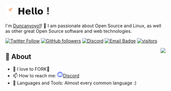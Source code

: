 # <a href="https://github.com/duncanyoyo1"><img src="https://raw.githubusercontent.com/duncanyoyo1/duncanyoyo1/main/assets/icon.svg" width="32px"></a> 𝗛𝗲𝗹𝗹𝗼！ 
I'm [Duncanyoyo1](https://github.com/duncanyoyo1?tab=repositories)! 👋 I am passionate about Open Source and Linux, as well as other great Open Source software and web technologies.


[![Twitter Follow](https://img.shields.io/twitter/follow/duncanyoyo1?label=Follow%20on%20Twitter&style=plastic)](https://twitter.com/duncanyoyo1)
[![GitHub followers](https://img.shields.io/github/followers/duncanyoyo1?label=Follow%20on%20GitHub&style=plastic)](https://github.com/duncanyoyo1)
[![Discord](https://img.shields.io/discord/456953264857153536?label=%20&logo=Discord&style=plastic)](https://discord.gg/ejuice)
[![Email Badge](https://img.shields.io/badge/-Email-c14438?style=plastic&logo=Gmail&logoColor=white&link=mailto:duncanyoyo1@gmail.com)](mailto:duncanyoyo1@gmail.com)
[![visitors](https://visitor-badge.laobi.icu/badge?page_id=duncanyoyo1)](https://visitor-badge.laobi.icu/)

<img align="right" src="https://github-readme-stats.vercel.app/api?username=duncanyoyo1&show_icons=true&hide_border=true&theme=tokyonight">

## 🧐 About

- 🙇 I love to FORK🍴
- 📫 How to reach me: <a href="https://discordapp.com/users/281308567695261707"><img src="https://raw.githubusercontent.com/duncanyoyo1/duncanyoyo1/master/assets/discord-round.svg" width="18px">Discord</a>
- 🌱 Languages and Tools: Almost every common language :)
